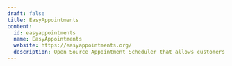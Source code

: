 ```yaml
---
draft: false
title: EasyAppointments
content:
  id: easyappointments
  name: EasyAppointments
  website: https://easyappointments.org/
  description: Open Source Appointment Scheduler that allows customers to book appointments with you
---
```

